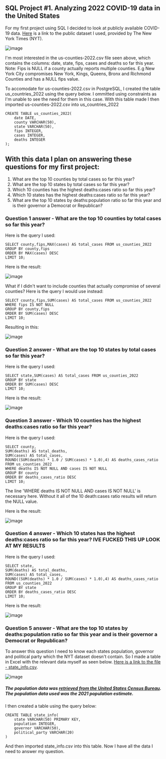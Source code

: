 ## SQL Project #1. Analyzing 2022 COVID-19 data in the United States

For my first project using SQL I decided to look at publicly available COVID-19 data. [Here](https://github.com/nytimes/covid-19-data) is a link to the public dataset I used, provided by The New York Times (NYT).

![image](https://user-images.githubusercontent.com/105367716/169653225-ddd37ebd-b429-487e-b96d-d43e1bec5758.png)

I'm most interested in the us-counties-2022.csv file seen above, which contains the columns: date, state, fips, cases and deaths so far this year. Note: Fips is NULL if a county actually reports multiple counties. E.g New York City compromises New York, Kings, Queens, Bronx and Richmond Counties and has a NULL fips value.

To accomodate for us-counties-2022.csv in PostgreSQL, I created the table us_countries_2022 using the query below. I ommitted using constraints as I'm unable to see the need for them in this case. With this table made I then imported us-counties-2022.csv into us_countries_2022
```
CREATE TABLE us_counties_2022(
    date DATE,
    county VARCHAR(50),
    state VARCHAR(50),
    fips INTEGER,
    cases INTEGER,
    deaths INTEGER
);
```

## With this data I plan on answering these questions for my first project:
1. What are the top 10 counties by total cases so far this year?
2. What are the top 10 states by total cases so far this year?
3. Which 10 counties has the highest deaths:cases ratio so far this year?
4. Which 10 states has the highest deaths:cases ratio so far this year?
5. What are the top 10 states by deaths:population ratio so far this year and is their governor a Democrat or Republican?

### Question 1 answer - What are the top 10 counties by total cases so far this year?
Here is the query I used:
```
SELECT county,fips,MAX(cases) AS total_cases FROM us_counties_2022
GROUP BY county,fips
ORDER BY MAX(cases) DESC
LIMIT 10;
```
Here is the result:

![image](https://user-images.githubusercontent.com/105367716/169660872-245089c0-4d5d-42e2-8f7f-65905ded1f91.png)

What if I didn't want to include counties that actually compromise of several counties? Here is the query I would use instead:
```
SELECT county,fips,SUM(cases) AS total_cases FROM us_counties_2022
WHERE fips IS NOT NULL
GROUP BY county,fips
ORDER BY SUM(cases) DESC
LIMIT 10;
```

Resulting in this:

![image](https://user-images.githubusercontent.com/105367716/169656286-11c55961-bded-490f-8691-78486cbbcaa1.png)

### Question 2 answer - What are the top 10 states by total cases so far this year?
Here is the query I used:
```
SELECT state,SUM(cases) AS total_cases FROM us_counties_2022
GROUP BY state
ORDER BY SUM(cases) DESC
LIMIT 10;
```
Here is the result:

![image](https://user-images.githubusercontent.com/105367716/169656300-34bc9c82-f5ee-4f63-a28c-4c0357fd55a7.png)

### Question 3 answer - Which 10 counties has the highest deaths:cases ratio so far this year?
Here is the query I used:
```
SELECT county,
SUM(deaths) AS total_deaths,
SUM(cases) AS total_cases,
ROUND((SUM(deaths) * 1.0 / SUM(cases) * 1.0),4) AS deaths_cases_ratio
FROM us_counties_2022
WHERE deaths IS NOT NULL AND cases IS NOT NULL
GROUP BY county
ORDER BY deaths_cases_ratio DESC
LIMIT 10;
```
The line 'WHERE deaths IS NOT NULL AND cases IS NOT NULL' is necessary here. Without it all of the 10 death:cases ratio results will return the NULL value.

Here is the result:

![image](https://user-images.githubusercontent.com/105367716/169657025-8b169d21-615c-4e4c-8d25-2379daed986f.png)

### Question 4 answer - Which 10 states has the highest deaths:cases ratio so far this year? IVE FUCKED THIS UP LOOK AT MY RESULTS
Here is the query I used:
```
SELECT state,
SUM(deaths) AS total_deaths,
SUM(cases) AS total_cases,
ROUND((SUM(deaths) * 1.0 / SUM(cases) * 1.0),4) AS deaths_cases_ratio
FROM us_counties_2022
GROUP BY state
ORDER BY deaths_cases_ratio DESC
LIMIT 10;
```

Here is the result:

![image](https://user-images.githubusercontent.com/105367716/169657541-7f89b80f-a361-4253-a204-854b6df67f67.png)

### Question 5 answer - What are the top 10 states by deaths:population ratio so far this year and is their governor a Democrat or Republican?
To answer this question I need to know each states population, governor and political party which the NYT dataset doesn't contain. So I made a table in Excel with the relevant data myself as seen below. [Here is a link to the file - state_info.csv](https://github.com/robertjspencer/robertjspencer.github.io/files/8747916/state_info.csv).

![image](https://user-images.githubusercontent.com/105367716/169659390-90b0abdf-03f9-4ee8-9383-63f8f3056924.png)
##### The population data was [retrieved from the United States Census Bureau](https://www.census.gov/data/tables/time-series/demo/popest/2020s-state-total.html#par_textimage). The population data used was the 2021 population estimate.

I then created a table using the query below:
```
CREATE TABLE state_info(
    state VARCHAR(50) PRIMARY KEY,
    population INTEGER,
    governor VARCHAR(50),
    political_party VARCHAR(20)
)
```
And then imported state_info.csv into this table. Now I have all the data I need to answer my question.
